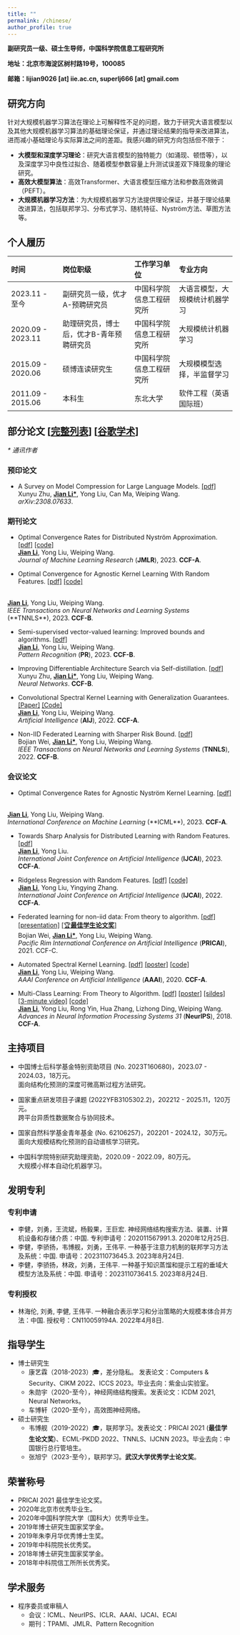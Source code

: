 ```yaml
---
title: ""
permalink: /chinese/
author_profile: true
---
```


**副研究员一级、硕士生导师，中国科学院信息工程研究所** 

**地址：北京市海淀区树村路19号，100085** 

**邮箱：lijian9026 [at] iie.ac.cn, superlj666 [at] gmail.com**

## 研究方向
针对大规模机器学习算法在理论上可解释性不足的问题，致力于研究大语言模型以及其他大规模机器学习算法的基础理论保证，并通过理论结果的指导来改进算法，进而减小基础理论与实际算法之间的差距。我感兴趣的研究方向包括但不限于：
* **大模型和深度学习理论**：研究大语言模型的独特能力（如涌现、顿悟等），以及深度学习中良性过拟合、随着模型参数容量上升测试误差双下降现象的理论研究。
* **高效大模型算法**：高效Transformer、大语言模型压缩方法和参数高效微调（PEFT）。
* **大规模机器学习方法**：为大规模机器学习方法提供理论保证，并基于理论结果改进算法，包括联邦学习、分布式学习、随机特征、Nyström方法、草图方法等。


## 个人履历

| 时间                | 岗位职级                            | 工作学习单位           | 专业方向                        |
|:------------------- | :----------------------------- |:---------------------- |:-------------------------- |
| 2023.11 - 至今      | 副研究员一级，优才A-预聘研究员      | 中国科学院信息工程研究所 | 大语言模型，大规模统计机器学习|
| 2020.09 - 2023.11  | 助理研究员，博士后，优才B-青年预聘研究员 | 中国科学院信息工程研究所 | 大规模统计机器学习           |
| 2015.09 - 2020.06  | 硕博连读研究生                   | 中国科学院信息工程研究所 | 大规模模型选择，半监督学习    |
| 2011.09 - 2015.06  | 本科生                           | 东北大学               | 软件工程（英语国际班）        |

## 部分论文 [[完整列表](https://lijian.ac.cn/publications/)] [[谷歌学术](https://scholar.google.com/citations?hl=en-us&user=IAJpTqYAAAAJ&view_op=list_works&sortby=pubdate)] 
<i>* 通讯作者</i>

### 预印论文

* A Survey on Model Compression for Large Language Models.
[[pdf]](https://arxiv.org/abs/2308.07633) <br>
Xunyu Zhu, <u><b>Jian Li*</b></u>, Yong Liu, Can Ma, Weiping Wang.  <br>
<i> arXiv:2308.07633</i>. 

### 期刊论文

* Optimal Convergence Rates for Distributed Nyström Approximation. 
[[pdf]](https://jmlr.org/papers/volume24/21-1049/21-1049.pdf)
[[code]](https://github.com/superlj666/DNystroem) <br>
<u><b>Jian Li</b></u>, Yong Liu, Weiping Wang. <br>
<i>Journal of Machine Learning Research</i> (**JMLR**), 2023. <b>CCF-A</b>.

* Optimal Convergence for Agnostic Kernel Learning With Random Features.
[[pdf]](https://ieeexplore.ieee.org/abstract/document/10304308)
[[code]](https://github.com/superlj666/Agnostic-RF)
<br>
<u><b>Jian Li</b></u>, Yong Liu, Weiping Wang.  <br>
<i>IEEE Transactions on Neural Networks and Learning Systems</i> (**TNNLS**), 2023. <b>CCF-B</b>.

* Semi-supervised vector-valued learning: Improved bounds and algorithms. 
[[pdf]](https://www.sciencedirect.com/science/article/pii/S0031320323000572) <br>
<u><b>Jian Li</b></u>, Yong Liu, Weiping Wang.  <br>
<i>Pattern Recognition</i> (**PR**), 2023. <b>CCF-B</b>.

* Improving Differentiable Architecture Search via Self-distillation.
[[pdf]](https://doi.org/10.1016/j.neunet.2023.08.062) <br>
Xunyu Zhu, <u><b>Jian Li*</b></u>, Yong Liu, Weiping Wang.  <br>
<i>Neural Networks</i>. <b>CCF-B</b>.

* Convolutional Spectral Kernel Learning with Generalization Guarantees.
[[Paper]](https://doi.org/10.1016/j.artint.2022.103803)
[[Code]](https://github.com/superlj666/CSKN/) <br>
<u><b>Jian Li</b></u>, Yong Liu, Weiping Wang. <br>
<i>Artificial Intelligence</i> (**AIJ**), 2022. <b>CCF-A</b>.

* Non-IID Federated Learning with Sharper Risk Bound.
[[pdf]](https://doi.org/10.1109/TNNLS.2022.3213187) <br>
Bojian Wei, <u><b>Jian Li*</b></u>, Yong Liu, Weiping Wang.  <br>
<i>IEEE Transactions on Neural Networks and Learning Systems</i> (**TNNLS**), 2022. <b>CCF-B</b>.

### 会议论文

* Optimal Convergence Rates for Agnostic Nyström Kernel Learning.
[[pdf]](https://openreview.net/pdf?id=S3d9SwhRKh)
<br>
<u><b>Jian Li</b></u>, Yong Liu, Weiping Wang. <br>
<i>International Conference on Machine Learning </i> (**ICML**), 2023. <b>CCF-A</b>.

* Towards Sharp Analysis for Distributed Learning with Random Features. [[pdf]](https://www.ijcai.org/proceedings/2023/0436.pdf) <br>
<u><b>Jian Li</b></u>, Yong Liu. <br>
<i>International Joint Conference on Artificial Intelligence</i> (**IJCAI**), 2023. <b>CCF-A</b>.

* Ridgeless Regression with Random Features.
[[pdf]](https://www.ijcai.org/proceedings/2022/0445.pdf)
[[code]](https://github.com/superlj666/Ridgeless-Regression-with-Random-Features) <br>
<u><b>Jian Li</b></u>, Yong Liu, Yingying Zhang. <br>
<i>International Joint Conference on Artificial Intelligence</i> (**IJCAI**), 2022. <b>CCF-A</b>.

* Federated learning for non-iid data: From theory to algorithm. 
[[pdf]](https://link.springer.com/chapter/10.1007/978-3-030-89188-6_3)
[[presentation]](https://lijian.ac.cn/files/2021/FL_for_noniid_data_presentation.pdf)
[[🏆<b>最佳学生论文奖</b>]](https://lijian.ac.cn/files/2021/PRICAI-2021-best-student-paper.png)<br>
Bojian Wei, <u><b>Jian Li*</b></u>, Yong Liu, Weiping Wang. <br>
<i>Pacific Rim International Conference on Artificial Intelligence</i> (**PRICAI**), 2021. CCF-C.

* Automated Spectral Kernel Learning. 
[[pdf]](https://ojs.aaai.org/index.php/AAAI/article/view/5892/5748)
[[poster]](https://lijian.ac.cn/files/2020_AAAI_ASKL/2020_AAAI_AKSL_poster.pdf)
[[code]](https://github.com/superlj666/Automated-Spectral-Kernel-Learning) <br>
<u><b>Jian Li</b></u>, Yong Liu, Weiping Wang. <br>
<i>AAAI Conference on Artificial Intelligence</i> (**AAAI**), 2020. <b>CCF-A</b>.

* Multi-Class Learning: From Theory to Algorithm. 
[[pdf]](https://proceedings.neurips.cc/paper/2018/file/1141938ba2c2b13f5505d7c424ebae5f-Paper.pdf)
[[poster]](https://lijian.ac.cn/files/2018_NeurIPS_MC/mc-lrc-nips-poster.pdf)
[[sildes]](https://lijian.ac.cn/files/2018_NeurIPS_MC/mc-lrc-nips-slides.pdf)
[[3-minute video]](https://youtu.be/mE_RpgWuKK8)
[[code]](https://github.com/superlj666/Multi-Class-Learning-From-Theory-to-Algorithm) <br>
<u><b>Jian Li</b></u>, Yong Liu, Rong Yin, Hua Zhang, Lizhong Ding, Weiping Wang. <br>
<i>Advances in Neural Information Processing Systems 31</i> (**NeurIPS**), 2018. <b>CCF-A</b>.


## 主持项目

* 中国博士后科学基金特别资助项目 (No. 2023T160680)，2023.07 - 2024.03，18万元。 <br>
面向结构化预测的深度可微高斯过程方法研究。

* 国家重点研发项目子课题 (2022YFB3105302.2)，202212 - 2025.11，120万元。 <br>
跨平台异质性数据聚合与协同技术。

* 国家自然科学基金青年基金 (No. 62106257)，202201 - 2024.12，30万元。 <br>
面向大规模结构化预测的自动谱核学习研究。

* 中国科学院特别研究助理资助，2020.09 - 2022.09，80万元。 <br>
大规模小样本自动化机器学习。

## 发明专利

### 专利申请

* 李健，刘勇，王流斌，杨毅果，王巨宏. 神经网络结构搜索方法、装置、计算机设备和存储介质：中国. 专利申请号：202011567991.3. 2020年12月25日.
* 李健，李骄扬，韦博舰，刘勇，王伟平. 一种基于注意力机制的联邦学习方法及系统：中国. 申请号：202311073645.3. 2023年8月24日.
* 李健，李骄扬，林政，刘勇，王伟平. 一种基于知识蒸馏和提示工程的垂域大模型方法及系统：中国. 申请号：202311073641.5. 2023年8月24日.

### 专利授权

* 林海伦, 刘勇, 李健, 王伟平. 一种融合表示学习和分治策略的大规模本体合并方法：中国. 授权号：CN110059194A. 2022年4月8日.

## 指导学生
- 博士研究生
  - 康艺霖（2018-2023）🎓，差分隐私。 发表论文：Computers & Security、CIKM 2022、ICCS 2023。毕业去向：紫金山实验室。
  - 朱勋宇（2020-至今），神经网络结构搜索。发表论文：ICDM 2021, Neural Networks。
  - 车博轩（2020-至今），高效图神经网络。
- 硕士研究生
  - 韦博舰（2019-2022）🎓，联邦学习。发表论文：PRICAI 2021 (**最佳学生论文奖**)、ECML-PKDD 2022、TNNLS、IJCNN 2023。毕业去向：中国银行总行管培生。
  - 张旭宁（2023-至今），联邦学习。**武汉大学优秀学士论文奖**。

## 荣誉称号
* PRICAI 2021 最佳学生论文奖。
* 2020年北京市优秀毕业生。
* 2020年中国科学院大学（国科大）优秀毕业生。
* 2019年博士研究生国家奖学金。
* 2019年朱李月华优秀博士生奖。
* 2019年中科院院长优秀奖。
* 2018年博士研究生国家奖学金。
* 2018年中科院信工所所长优秀奖。

## 学术服务
- 程序委员或审稿人
  - 会议：ICML、NeurIPS、ICLR、AAAI、IJCAI、ECAI
  - 期刊：TPAMI、JMLR、Pattern Recognition